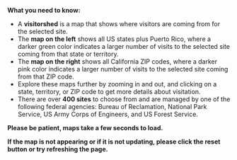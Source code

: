  **What you need to know:**
- A **visitorshed** is a map that shows where visitors are coming from for the selected site.
- The **map on the left** shows all US states plus Puerto Rico, where a darker green color indicates a larger number of visits to the selected site coming from that state or territory.
- The **map on the right** shows all California ZIP codes, where a darker pink color indicates a larger number of visits to the selected site coming from that ZIP code.
- Explore these maps further by zooming in and out, and clicking on a state, territory, or ZIP code to get more details about visitation.
- There are over **400 sites** to choose from and are managed by one of the following federal agencies: Bureau of Reclamation, National Park Service, US Army Corps of Engineers, and US Forest Service.

**Please be patient, maps take a few seconds to load.**

**If the map is not appearing or if it is not updating, please click the reset button or try refreshing the page.**
